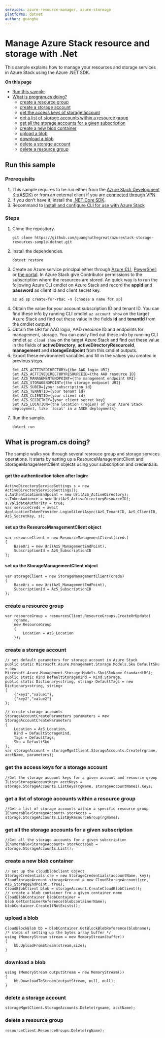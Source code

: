 ```yaml
---
services: azure-resource-manager, azure-storeage
platforms: dotnet
author: guanghu
---
```


# Manage Azure Stack resource and storage with .Net

This sample explains how to manage your resources and storage services in Azure Stack using the Azure .NET SDK. 

**On this page**
- [Run this sample](#run)
- [What is program.cs doing?](#example)
    - [create a resource group](#create-rg)
    - [create a storage account](#create-sa)
    - [get the access keys of storage account](#get-sa-keys)
    - [get a list of storage accounts within a resource group](#list-sa-rg)
    - [get all the storage accounts for a given subscription](#list-sa-sub)
    - [create a new blob container](#create-blob)
    - [upload a blob](#upload)
    - [download a blob](#download)
    - [delete a storage account](#delete-sa)
    - [delete a resource group](#delete-rg)

<a id="run"></a>
## Run this sample
### Prerequisits
1. This sample requires to be run either from the [Azure Stack Development Kit(ASDK)](https://docs.microsoft.com/en-us/azure/azure-stack/azure-stack-connect-azure-stack#connect-with-remote-desktop) or from an external client if you are [connected through VPN](https://docs.microsoft.com/en-us/azure/azure-stack/azure-stack-connect-azure-stack#connect-with-vpn).
1. If you don't have it, install the [.NET Core SDK](https://www.microsoft.com/net/core).
1. Recommand to [Install and configure CLI for use with Azure Stack](https://docs.microsoft.com/en-us/azure/azure-stack/azure-stack-connect-cli)
### Steps
1. Clone the repository.
    ```
    git clone https://github.com/guanghuthegreat/azurestack-storage-resources-sample-dotnet.git
    ```
1. Install the dependencies.
    ```
    dotnet restore
    ```
1. Create an Azure service principal either through
    [Azure CLI](https://azure.microsoft.com/documentation/articles/resource-group-authenticate-service-principal-cli/),
    [PowerShell](https://azure.microsoft.com/documentation/articles/resource-group-authenticate-service-principal/)
    or [the portal](https://azure.microsoft.com/documentation/articles/resource-group-create-service-principal-portal/).
   In Azure Stack give Contributor permissions to the subscription where the resources are stored. 
   An quick way is to run the following Azure CLI cmdlet on Azure Stack and record the **appId** and **password** as client id and client secret key. 
   ```
   az ad sp create-for-rbac -n {choose a name for sp}
   ```
1. Obtain the value for your account subscription ID and tenant ID. You can find these info by running CLI cmdlet `az account show` on the target Azure Stack and find out these value in the fields **id** and **tenantId** from the cmdlet outputs 
1. Obtain the URI for AAD login, AAD resource ID and endpoints for management, storage. You can easily find out these info by running CLI cmdlet `az cloud show` on the target Azure Stack and find out these value in the fields of **activeDirectory**, **activeDirectoryResourceId**, **management** and **storageEndpoint** from this cmdlet outputs. 
1. Export these environment variables and fill in the values you created in previous steps.  
    ```
    Set AZS_ACTTIVEDIRECTORY={the AAD login URI}
    Set AZS_ACTTIVEDIRECTORYRESOURCEID={the AAD resource ID}
    Set AZS_MANAGEMENTENDPOINT={the management endpoint URI}
    Set AZS_STORAGENDPOINT={the storage endpoint URI}
    Set AZS_SUBID={your subscription id}
    Set AZS_TENANTID={your tenant id}
    Set AZS_CLIENTID={your client id}
    Set AZS_SECRETKEY={your client secret key}
    Set AZS_LOCATION={the location (region) of your Azure Stack deployment, like 'local' in a ASDK deployments}
    ```
1. Run the sample.
    ```
    dotnet run
    ```
<a id="example"></a>
## What is program.cs doing? 
The sample walks you through several resrouce group and storage services operations. It starts by setting up a ResourceManagementClient and StorageManagementClient objects using your subscription and credentials. 
#### get the authentication token after login:
```
ActiveDirectoryServiceSettings s = new ActiveDirectoryServiceSettings();
s.AuthenticationEndpoint = new Uri(AzS_ActiveDirectory);
s.TokenAudience = new Uri(AzS_ActiveDirectoryResourceID);
s.ValidateAuthority = true;
var serviceCreds = await ApplicationTokenProvider.LoginSilentAsync(AzS_TenantID, AzS_ClientID, AzS_SecretKey, s);
```
#### set up the ResourceManagementClient object
```
var resourceClient = new ResourceManagementClient(creds)
{
    BaseUri = new Uri(AzS_ManagementEndPoint),
    SubscriptionId = AzS_SubscriptionID
};
```
#### set up the StorageManagementClient object 
```            
var storageClient = new StorageManagementClient(creds)
{
    BaseUri = new Uri(AzS_ManagementEndPoint),
    SubscriptionId = AzS_SubscriptionID
};
```
<a id="create-rg"></a>
### create a resource group 
```
var resourceGroup = resourcesClient.ResourceGroups.CreateOrUpdate(
    rgname,
    new ResourceGroup
    {
        Location = AzS_Location
    });
```
<a id="create-sa"></a>
### create a storage account 
```
// set default parameters for storage account in Azure Stack 
public static Microsoft.Azure.Management.Storage.Models.Sku DefaultSku = new Microsoft.Azure.Management.Storage.Models.Sku(SkuName.StandardLRS);
public static Kind DefaultStorageKind = Kind.Storage;
public static Dictionary<string, string> DefaultTags = new Dictionary<string, string>
{
    {"key1","value1"},
    {"key2","value2"}
};
```
```
// create storage accounts 
StorageAccountCreateParameters parameters = new StorageAccountCreateParameters
{
    Location = AzS_Location, 
    Kind = DefaultStorageKind, 
    Tags = DefaultTags, 
    Sku = DefaultSku 
};
var storageAccount = storageMgmtClient.StorageAccounts.Create(rgname, acctName, parameters);
```
<a id="get-sa-keys"></a>
### get the access keys for a storage account 
```
//Get the storage account keys for a given account and resource group
IList<StorageAccountKey> acctKeys = storage.StorageAccounts.ListKeys(rgName, storageAccountName1).Keys;
```
<a id="list-sa-rg"></a>
### get a list of storage accounts within a resource group 
```
//Get a list of storage accounts within a specific resource group
IEnumerable<StorageAccount> storAccts = storage.StorageAccounts.ListByResourceGroup(rgName);
```
<a id="list-sa-sub"></a>
### get all the storage accounts for a given subscription 
```
//Get all the storage accounts for a given subscription
IEnumerable<StorageAccount> storAcctsSub = storage.StorageAccounts.List();
```
<a id="create-blob"></a>
### create a new blob container
```
// set up the cloudblobclient object
StorageCredentials cre = new StorageCredentials(accountName, key);
CloudStorageAccount storageAccount = new CloudStorageAccount(cre, AzS_StorageEndPoint, true);
CloudBlobClient blob = storageAccount.CreateCloudBlobClient();
// create a blob container fro a given container name
CloudBlobContainer blobContainer = blob.GetContainerReference(blobcontainerName);
blobContainer.CreateIfNotExists();
```
<a id="upload"></a>
### upload a blob 
```
CloudBlockBlob bb = blobContainer.GetBlockBlobReference(blobname);
/* steps of setting up the bytes array buffer */ 
using (MemoryStream stream = new MemoryStream(buffer))
{
    bb.UploadFromStream(stream,size);
}
```
<a id="download"></a>
### download a blob 
```
using (MemoryStream outputStream = new MemoryStream())
{
    bb.DownloadToStream(outputStream, null, null); 
}
```
<a id="delete-sa"></a>
### delete a storage account 
```
storageMgmtClient.StorageAccounts.Delete(rgname, acctName);

```
<a id="delete-rg"></a>
### delete a resource group 
```
resourceClient.ResourceGroups.Delete(rgName);

```
